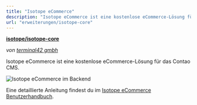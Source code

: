 ```yaml
---
title: "Isotope eCommerce"
description: "Isotope eCommerce ist eine kostenlose eCommerce-Lösung für das Contao CMS."
url: "erweiterungen/isotope-core"
---
```


**[isotope/isotope-core](https://packagist.org/packages/isotope/isotope-core)**

_von [terminal42 gmbh](https://www.terminal42.ch/de/)_

Isotope eCommerce ist eine kostenlose eCommerce-Lösung für das Contao CMS.

![Isotope eCommerce im Backend](/de/extensions/images/de/isotope-core-backend.png?classes=shadow)

Eine detaillierte Anleitung findest du im 
[Isotope eCommerce Benutzerhandbuch](https://docs.isotopeecommerce.org/manual/de/).